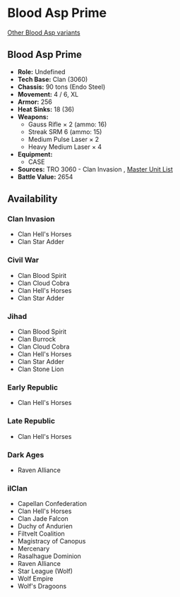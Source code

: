 # Blood Asp Prime 

[Other Blood Asp variants](../blood_asp.md) 

## Blood Asp Prime 

- **Role:** Undefined 
- **Tech Base:** Clan (3060) 
- **Chassis:** 90 tons (Endo Steel) 
- **Movement:** 4 / 6, XL 
- **Armor:** 256 
- **Heat Sinks:** 18 (36) 
- **Weapons:** 
  - Gauss Rifle × 2 (ammo: 16) 
  - Streak SRM 6 (ammo: 15) 
  - Medium Pulse Laser × 2 
  - Heavy Medium Laser × 4 
- **Equipment:** 
  - CASE 
- **Sources:** TRO 3060 - Clan Invasion , [Master Unit List](http://masterunitlist.info/Unit/Details/406) 
- **Battle Value:** 2654 

## Availability 

### Clan Invasion 

- Clan Hell's Horses 
- Clan Star Adder 

### Civil War 

- Clan Blood Spirit 
- Clan Cloud Cobra 
- Clan Hell's Horses 
- Clan Star Adder 

### Jihad 

- Clan Blood Spirit 
- Clan Burrock 
- Clan Cloud Cobra 
- Clan Hell's Horses 
- Clan Star Adder 
- Clan Stone Lion 

### Early Republic 

- Clan Hell's Horses 

### Late Republic 

- Clan Hell's Horses 

### Dark Ages 

- Raven Alliance 

### ilClan 

- Capellan Confederation 
- Clan Hell's Horses 
- Clan Jade Falcon 
- Duchy of Andurien 
- Filtvelt Coalition 
- Magistracy of Canopus 
- Mercenary 
- Rasalhague Dominion 
- Raven Alliance 
- Star League (Wolf) 
- Wolf Empire 
- Wolf's Dragoons 

